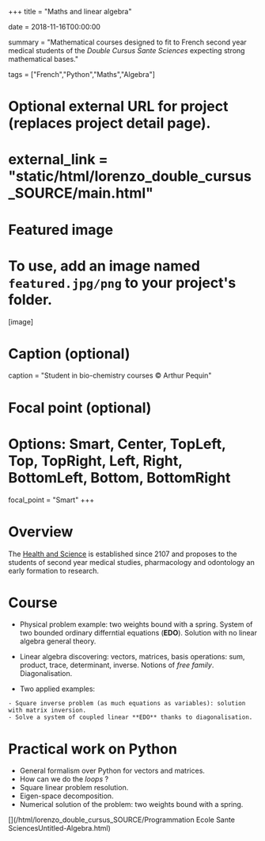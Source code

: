+++
title = "Maths and linear algebra"

date = 2018-11-16T00:00:00

summary = "Mathematical courses designed to fit to French second year medical students of the *Double Cursus Sante Sciences* expecting strong mathematical bases."

tags = ["French","Python","Maths","Algebra"]

# Optional external URL for project (replaces project detail page).
# external_link = "static/html/lorenzo_double_cursus_SOURCE/main.html"

# Featured image
# To use, add an image named `featured.jpg/png` to your project's folder. 
[image]
  # Caption (optional)
  caption = "Student in bio-chemistry courses © Arthur Pequin"

  # Focal point (optional)
  # Options: Smart, Center, TopLeft, Top, TopRight, Left, Right, BottomLeft, Bottom, BottomRight
  focal_point = "Smart"
+++

# Overview

The [Health and Science](https://www.u-bordeaux.fr/Actualites/De-la-formation/Ecole-sante-sciences-un-parcours-d-excellence) is established since 2107 and proposes to the students of second year medical studies, pharmacology and odontology an early formation to research.

# Course

   - Physical problem example: two weights bound with a spring. System of two bounded ordinary differntial equations (**EDO**). Solution with no linear algebra general theory.
   
   - Linear algebra discovering: vectors, matrices, basis operations: sum, product, trace, determinant, inverse. Notions of *free family*. Diagonalisation.

   - Two applied examples: 

    - Square inverse problem (as much equations as variables): solution with matrix inversion.
    - Solve a system of coupled linear **EDO** thanks to diagonalisation.
    
[<i class="fa fa-file-pdf fa-2x"></i>](/html/lorenzo_double_cursus_SOURCE/Ecole_Sante_Sciences_II.pdf)

# Practical work on Python

  - General formalism over Python for vectors and matrices. 
  - How can we do the *loops* ?
  - Square linear problem resolution.
  - Eigen-space decomposition.
  - Numerical solution of the problem: two weights bound with a spring.

[<i class="fa fa-book-open fa-2x"></i>](/html/lorenzo_double_cursus_SOURCE/Programmation Ecole Sante SciencesUntitled-Algebra.html)